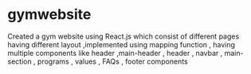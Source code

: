 # gymwebsite
Created a gym website using React.js which consist of different pages having different layout ,implemented using mapping function , having multiple components like header ,main-header , header , navbar , main-section , programs , values , FAQs , footer components 

